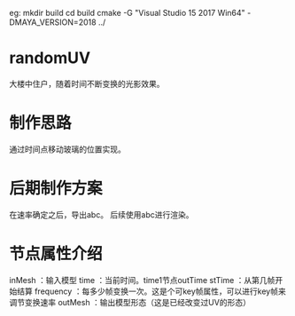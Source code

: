 eg:
mkdir build
cd build
cmake -G "Visual Studio 15 2017 Win64" -DMAYA_VERSION=2018 ../

# randomUV
大楼中住户，随着时间不断变换的光影效果。

# 制作思路
通过时间点移动玻璃的位置实现。

# 后期制作方案
在速率确定之后，导出abc。 后续使用abc进行渲染。

# 节点属性介绍
inMesh      ：输入模型
time        ：当前时间。time1节点outTime
stTime      ：从第几帧开始结算
frequency   ：每多少帧变换一次。这是个可key帧属性，可以进行key帧来调节变换速率
outMesh     ：输出模型形态（这是已经改变过UV的形态）
